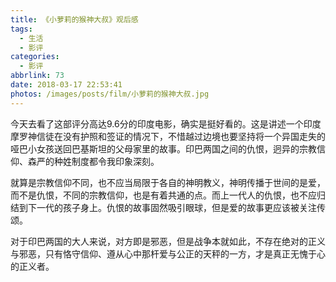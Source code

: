 ```yaml
---
title: 《小萝莉的猴神大叔》观后感
tags:
  - 生活
  - 影评
categories:
  - 影评
abbrlink: 73
date: 2018-03-17 22:53:41
photos: /images/posts/film/小萝莉的猴神大叔.jpg
---
```

今天去看了这部评分高达9.6分的印度电影，确实是挺好看的。这是讲述一个印度摩罗神信徒在没有护照和签证的情况下，不惜越过边境也要坚持将一个异国走失的哑巴小女孩送回巴基斯坦的父母家里的故事。印巴两国之间的仇恨，迥异的宗教信仰、森严的种姓制度都令我印象深刻。
<!-- more -->
就算是宗教信仰不同，也不应当局限于各自的神明教义，神明传播于世间的是爱，而不是仇恨，不同的宗教信仰，也是有着共通的点。而上一代人的仇恨，也不应归结到下一代的孩子身上。仇恨的故事固然吸引眼球，但是爱的故事更应该被关注传颂。

对于印巴两国的大人来说，对方即是邪恶，但是战争本就如此，不存在绝对的正义与邪恶，只有恪守信仰、遵从心中那杆爱与公正的天秤的一方，才是真正无愧于心的正义者。